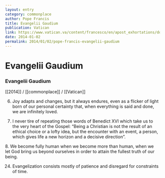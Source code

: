 ```yaml
---
layout: entry
category: commonplace
author: Pope Francis
title: Evangelii Gaudium
publication: Vatican
link: https://www.vatican.va/content/francesco/en/apost_exhortations/documents/papa-francesco_esortazione-ap_20131124_evangelii-gaudium.html
date: 2014-01-02
permalink: 2014/01/02/pope-francis-evangelii-gaudium
---
```


# Evangelii Gaudium

### Evangelii Gaudium

[[2014]] / [[commonplace]] / [[Vatican]]

6. Joy adapts and changes, but it always endures, even as a flicker of light born of our personal certainty that, when everything is said and done, we are infinitely loved.

7. I never tire of repeating those words of Benedict XVI which take us to the very heart of the Gospel: “Being a Christian is not the result of an ethical choice or a lofty idea, but the encounter with an event, a person, which gives life a new horizon and a decisive direction”.

8. We become fully human when we become more than human, when we let God bring us beyond ourselves in order to attain the fullest truth of our being.

24. Evangelization consists mostly of patience and disregard for constraints of time.

